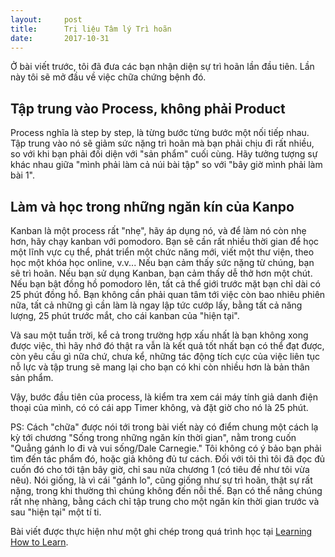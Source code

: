 ```yaml
---
layout:     post
title:      Trị liệu Tâm lý Trì hoãn
date:       2017-10-31
---
```


Ở bài viết trước, tôi đã đưa các bạn nhận diện sự trì hoãn lần đầu tiên. Lần này tôi sẽ 
mở đầu về việc chữa chứng bệnh đó.

Tập trung vào Process, không phải Product
---

Process nghĩa là step by step, là từng bước từng bước một nối tiếp nhau. Tập trung vào 
nó sẽ giảm sức nặng trì hoãn mà bạn phải chịu đi rất nhiều, so với khi bạn phải đối 
diện với "sản phẩm" cuối cùng. Hãy tưởng tượng sự khác nhau giữa "mình phải làm cả núi 
bài tập" so với "bây giờ mình phải làm bài 1".

Làm và học trong những ngăn kín của Kanpo
---

Kanban là một process rất "nhẹ", hãy áp dụng nó, và để làm nó còn nhẹ hơn, hãy chạy 
kanban với pomodoro. Bạn sẽ cần rất nhiều thời gian để học một lĩnh vực cụ thể, phát 
triển một chức năng mới, viết một thư viện, theo học một khóa học online, v.v... Nếu bạn
cảm thấy sức nặng từ chúng, bạn sẽ trì hoãn. Nếu bạn sử dụng Kanban, bạn cảm thấy dễ 
thở hơn một chút. Nếu bạn bật đồng hồ pomodoro lên, tất cả thể giới trước mặt bạn 
chỉ dài có 25 phút đồng hồ. Bạn không cần phải quan tâm tới việc còn bao nhiêu phiên nữa,
tất cả những gì cần làm là ngay lập tức cướp lấy, bằng tất cả năng lượng, 25 phút trước 
mắt, cho cái kanban của "hiện tại".

Và sau một tuần trời, kể cả trong trường hợp xấu nhất là bạn không xong được việc, thì 
hãy nhớ đó thật ra vẫn là kết quả tốt nhất bạn có thể đạt được, còn yêu cầu gì nữa chứ,
chưa kể, những tác động tích cực của việc liên tục nỗ lực và tập trung sẽ mang lại cho 
bạn có khi còn nhiều hơn là bản thân sản phẩm.

Vậy, bước đầu tiên của process, là kiểm tra xem cái máy tính giả danh điện thoại của mình,
có có cái app Timer không, và đặt giờ cho nó là 25 phút.

PS: Cách "chữa" được nói tới trong bài viết này có điểm chung một cách lạ kỳ tới chương 
"Sống trong những ngăn kín thời gian", nằm trong cuốn "Quẳng gánh lo đi và vui sống/Dale
Carnegie." Tôi không có ý bảo bạn phải tìm đến tác phẩm đó, hoặc giả không đủ tư cách.
Đối với tôi thì tôi đã đọc đủ cuốn đó cho tới tận bây giờ, chỉ sau nửa chương 1 (có 
tiêu đề như tôi vừa nêu). Nói giống, là vì cái "gánh lo", cũng giống như sự trì hoãn,
thật sự rất nặng, trong khi thường thì chúng không đến nỗi thế. Bạn có thể nâng chúng 
rất nhẹ nhàng, bằng cách chỉ tập trung cho một ngăn kín thời gian trước và sau "hiện 
tại" một tí ti.

Bài viết được thực hiện như một ghi chép trong quá trình học tại [Learning How to Learn][lhtl].

[lhtl]: https://www.coursera.org/learn/learning-how-to-learn